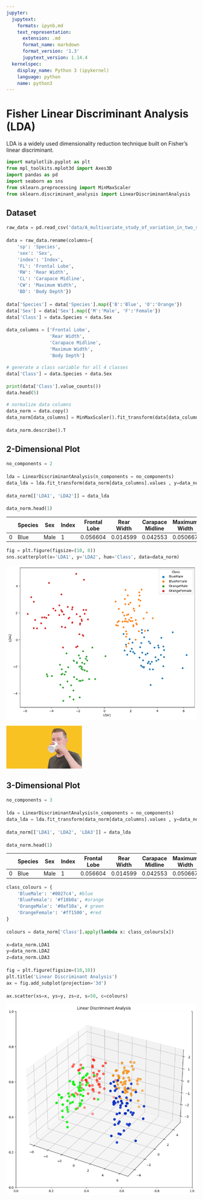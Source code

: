 ```yaml
---
jupyter:
  jupytext:
    formats: ipynb,md
    text_representation:
      extension: .md
      format_name: markdown
      format_version: '1.3'
      jupytext_version: 1.14.4
  kernelspec:
    display_name: Python 3 (ipykernel)
    language: python
    name: python3
---
```


# Fisher Linear Discriminant Analysis (LDA)

LDA is a widely used dimensionality reduction technique built on Fisher’s linear discriminant.

```python
import matplotlib.pyplot as plt
from mpl_toolkits.mplot3d import Axes3D
import pandas as pd
import seaborn as sns
from sklearn.preprocessing import MinMaxScaler
from sklearn.discriminant_analysis import LinearDiscriminantAnalysis
```

## Dataset

```python
raw_data = pd.read_csv('data/A_multivariate_study_of_variation_in_two_species_of_rock_crab_of_genus_Leptograpsus.csv')

data = raw_data.rename(columns={
    'sp': 'Species',
    'sex': 'Sex',
    'index': 'Index',
    'FL': 'Frontal Lobe',
    'RW': 'Rear Width',
    'CL': 'Carapace Midline',
    'CW': 'Maximum Width',
    'BD': 'Body Depth'})

data['Species'] = data['Species'].map({'B':'Blue', 'O':'Orange'})
data['Sex'] = data['Sex'].map({'M':'Male', 'F':'Female'})
data['Class'] = data.Species + data.Sex

data_columns = ['Frontal Lobe',
                'Rear Width',
                'Carapace Midline',
                'Maximum Width',
                'Body Depth']
```

```python
# generate a class variable for all 4 classes
data['Class'] = data.Species + data.Sex

print(data['Class'].value_counts())
data.head(5)
```

```python
# normalize data columns
data_norm = data.copy()
data_norm[data_columns] = MinMaxScaler().fit_transform(data[data_columns])

data_norm.describe().T
```

## 2-Dimensional Plot

```python
no_components = 2

lda = LinearDiscriminantAnalysis(n_components = no_components)
data_lda = lda.fit_transform(data_norm[data_columns].values , y=data_norm['Class'])

data_norm[['LDA1', 'LDA2']] = data_lda

data_norm.head(1)
```

|  | Species | Sex | Index | Frontal Lobe | Rear Width | Carapace Midline | Maximum Width | Body Depth | Class | LDA1 | LDA2 |
| -- | -- | -- | -- | -- | -- | -- | -- | -- | -- | -- | -- |
| 0 | Blue | Male | 1 | 0.056604 | 0.014599 | 0.042553 | 0.050667 | 0.058065 | BlueMale | 1.538869 | -0.808137 |

```python
fig = plt.figure(figsize=(10, 8))
sns.scatterplot(x='LDA1', y='LDA2', hue='Class', data=data_norm)
```

![Fisher Linear Discriminant Analysis (LDA)](https://github.com/mpolinowski/fisher-discriminant-analysis/blob/master/assets/Linear_Discriminant_Analysis_01.png)

![Fisher Linear Discriminant Analysis (LDA)](https://github.com/mpolinowski/fisher-discriminant-analysis/blob/master/assets/nice.gif)


## 3-Dimensional Plot

```python
no_components = 3

lda = LinearDiscriminantAnalysis(n_components = no_components)
data_lda = lda.fit_transform(data_norm[data_columns].values , y=data_norm['Class'])

data_norm[['LDA1', 'LDA2', 'LDA3']] = data_lda

data_norm.head(1)
```

|  | Species | Sex | Index | Frontal Lobe | Rear Width | Carapace Midline | Maximum Width | Body Depth | Class | LDA1 | LDA2 | LDA3 |
| -- | -- | -- | -- | -- | -- | -- | -- | -- | -- | -- | -- | -- |
| 0 | Blue | Male | 1 | 0.056604 | 0.014599 | 0.042553 | 0.050667 | 0.058065 | BlueMale | 1.538869 | -0.808137 | 1.18642 |

```python
class_colours = {
    'BlueMale': '#0027c4', #blue
    'BlueFemale': '#f18b0a', #orange
    'OrangeMale': '#0af10a', # green
    'OrangeFemale': '#ff1500', #red
}

colours = data_norm['Class'].apply(lambda x: class_colours[x])

x=data_norm.LDA1
y=data_norm.LDA2
z=data_norm.LDA3

fig = plt.figure(figsize=(10,10))
plt.title('Linear Discriminant Analysis')
ax = fig.add_subplot(projection='3d')

ax.scatter(xs=x, ys=y, zs=z, s=50, c=colours)
```

![Fisher Linear Discriminant Analysis (LDA)](https://github.com/mpolinowski/fisher-discriminant-analysis/blob/master/assets/Linear_Discriminant_Analysis_02.png)